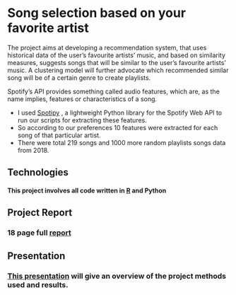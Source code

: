 # Song selection based on your favorite artist


The project aims at developing a recommendation system, that uses historical data of the user’s favourite artists’ music, and based on similarity measures, suggests songs that will be similar to the user’s favourite artists’ music. A clustering model will further advocate which recommended similar song will be of a certain genre to create playlists.

Spotify’s API provides something called audio features, which are, as the name implies, features or characteristics of a song.

* I used [Spotipy](https://github.com/plamere/spotipy) , a lightweight Python library for the Spotify Web API to run our scripts for extracting these features.
*  So according to our preferences 10 features were extracted for each song of that particular  artist.
* There were total 219 songs and 1000 more random playlists songs data from 2018.


## Technologies

#### This project involves all code written in [R](https://www.r-project.org/) and Python

## Project Report

### 18 page full [report](https://github.com/pranavprajapati/song_recommendation/blob/master/final_project_report.pdf)

## Presentation

### [This presentation](https://github.com/pranavprajapati/song_recommendation/blob/master/project_presentation.pdf) will give an overview of the project methods used and results.
